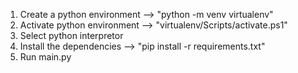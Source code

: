 1) Create a python environment --> "python -m venv virtualenv"
2) Activate python environment --> "virtualenv/Scripts/activate.ps1"
3) Select python interpretor
4) Install the dependencies --> "pip install -r requirements.txt"
5) Run main.py 
